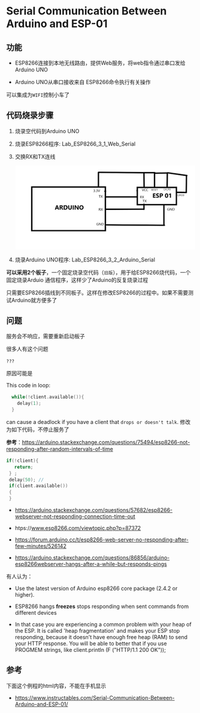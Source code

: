 # Serial Communication Between Arduino and ESP-01

## 功能

* ESP8266连接到本地无线路由，提供Web服务，将web指令通过串口发给Arduino UNO

* Arduino UNO从串口接收来自 ESP8266命令执行有关操作

可以集成为`WIFI`控制小车了

## 代码烧录步骤

1. 烧录空代码到Arduino UNO
2. 烧录ESP8266程序: Lab_ESP8266_3_1_Web_Serial
3. 交换RX和TX连线

   ![](img/Arduino_ESP8266.jpg)

4. 烧录Arduino UNO程序: Lab_ESP8266_3_2_Arduino_Serial

**可以采用2个板子**，一个固定烧录空代码（`旧版`），用于给ESP8266烧代码，一个固定烧录Arduio 通信程序，这样少了Arduino的反复烧录过程

只需要ESP8266插线到不同板子。这样在修改ESP8266的过程中。如果不需要测试Arduino就方便多了

## 问题

服务会不响应，需要重新启动板子 

很多人有这个问题

`???`

原因可能是

This code in loop:

```c
  while(!client.available()){
    delay(1);  
  }
```
can cause a deadlock if you have a client that `drops or doesn't talk`. 
修改为如下代码，不停止服务了

**参考**：https://arduino.stackexchange.com/questions/75494/esp8266-not-responding-after-random-intervals-of-time
 
 ```c
 if(!client){
    return; 
  } ;  
  delay(50); // 
  if(client.available()) 
  {
  }
```
* https://arduino.stackexchange.com/questions/57682/esp8266-webserver-not-responding-connection-time-out

* htps://www.esp8266.com/viewtopic.php?p=87372

* https://forum.arduino.cc/t/esp8266-web-server-no-responding-after-few-minutes/526142

* https://arduino.stackexchange.com/questions/86856/arduino-esp8266webserver-hangs-after-a-while-but-responds-pings



有人认为：

* Use the latest version of Arduino esp8266 core package (2.4.2 or higher).

* ESP8266 hangs **freezes** stops responding when sent commands from different devices 

* In that case you are experiencing a common problem with your heap of the ESP. It is called 'heap fragmentation' and makes your ESP stop responding, because it doesn't have enough free heap (RAM) to send your HTTP response. You will be able to better that if you use PROGMEM strings, like
client.println (F ("HTTP/1.1 200 OK"));



## 参考

下面这个例程的html内容，不能在手机显示
* https://www.instructables.com/Serial-Communication-Between-Arduino-and-ESP-01/